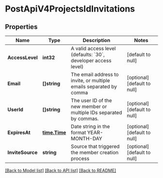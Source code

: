 # PostApiV4ProjectsIdInvitations

## Properties
Name | Type | Description | Notes
------------ | ------------- | ------------- | -------------
**AccessLevel** | **int32** | A valid access level (defaults: &#x60;30&#x60;, developer access level) | [default to null]
**Email** | **[]string** | The email address to invite, or multiple emails separated by comma | [optional] [default to null]
**UserId** | **[]string** | The user ID of the new member or multiple IDs separated by commas. | [optional] [default to null]
**ExpiresAt** | [**time.Time**](time.Time.md) | Date string in the format YEAR-MONTH-DAY | [optional] [default to null]
**InviteSource** | **string** | Source that triggered the member creation process | [optional] [default to null]

[[Back to Model list]](../README.md#documentation-for-models) [[Back to API list]](../README.md#documentation-for-api-endpoints) [[Back to README]](../README.md)


